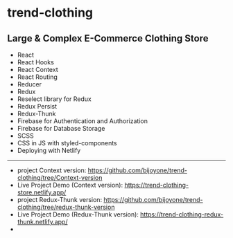 # trend-clothing
## Large &amp; Complex E-Commerce Clothing Store  
 
 - React
 - React Hooks
 - React Context
 - React Routing
 - Reducer
 - Redux
 - Reselect library for Redux
 - Redux Persist
 - Redux-Thunk
 - Firebase for Authentication and Authorization 
 - Firebase for Database Storage
 - SCSS
 - CSS in JS with styled-components
 - Deploying with Netlify

------
 - project Context version:
https://github.com/bijoyone/trend-clothing/tree/Context-version
 - Live Project Demo (Context version): 
https://trend-clothing-store.netlify.app/
- project Redux-Thunk version: https://github.com/bijoyone/trend-clothing/tree/redux-thunk-version
- Live Project Demo (Redux-Thunk version): 
 https://trend-clothing-redux-thunk.netlify.app/ 
- 


